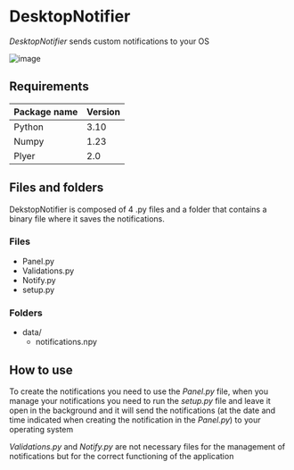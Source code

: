 # DesktopNotifier

*DesktopNotifier* sends custom notifications to your OS

![image](https://github.com/jedahee/Desktop-Notifier-Python-CMD/assets/56111700/769889ba-ea68-4ccc-ac79-5551f28aab7c)

## Requirements



| Package name | Version |
| ------------ | ------- |
| Python       | 3.10    |
| Numpy        | 1.23    |
| Plyer        | 2.0     |



## Files and folders

DekstopNotifier is composed of 4 .py files and a folder that contains a binary file where it saves the notifications.

### Files

- Panel.py
- Validations.py
- Notify.py
- setup.py

### Folders

- data/
  - notifications.npy



## How to use

To create the notifications you need to use the *Panel.py* file, when you manage your notifications you need to run the *setup.py* file and leave it open in the background and it will send the notifications (at the date and time indicated when creating the notification in the *Panel.py*) to your operating system



*Validations.py* and *Notify.py* are not necessary files for the management of notifications but for the correct functioning of the application
